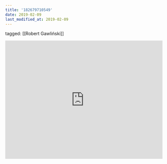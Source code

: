 ```yaml
---
title: '182679710549'
date: 2019-02-09
last_modified_at: 2019-02-09
---
```

tagged: [[Robert Gawliński]]
<iframe allow="accelerometer; autoplay; clipboard-write; encrypted-media; gyroscope; picture-in-picture" allowfullscreen="" frameborder="0" height="375" id="youtube_iframe" src="https://www.youtube.com/embed/xOYEt-w5eK0?feature=oembed&amp;enablejsapi=1&amp;origin=https://safe.txmblr.com&amp;wmode=opaque" width="500"></iframe>